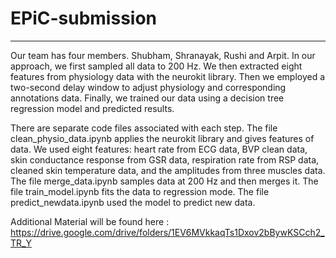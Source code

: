 # EPiC-submission
---

Our team has four members. Shubham, Shranayak, Rushi and Arpit. In our approach, we first sampled all data to 200 Hz. We then extracted eight features from physiology data with the neurokit library. Then we employed a two-second delay window to adjust physiology and corresponding annotations data. Finally, we trained our data using a decision tree regression model and predicted results. 


There are separate code files associated with each step. The file clean_physio_data.ipynb applies the neurokit library and gives features of data. We used eight features: 
heart rate from ECG data, BVP clean data, skin conductance response from GSR data, respiration rate from RSP data, cleaned skin temperature data, and the amplitudes from three muscles data. The file merge_data.ipynb samples data at 200 Hz and then merges it. The file train_model.ipynb fits the data to regression mode. The file predict_newdata.ipynb used the model to predict new data. 



Additional Material will be found here : https://drive.google.com/drive/folders/1EV6MVkkaqTs1Dxov2bBywKSCch2_TR_Y


